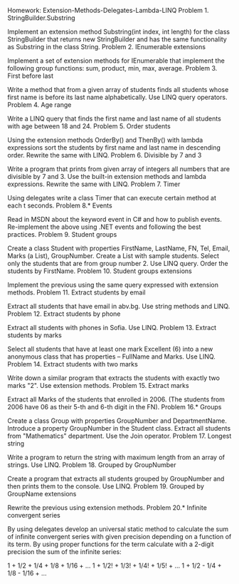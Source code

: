 Homework: Extension-Methods-Delegates-Lambda-LINQ
Problem 1. StringBuilder.Substring

Implement an extension method Substring(int index, int length) for the class StringBuilder that returns new StringBuilder and has the same functionality as Substring in the class String.
Problem 2. IEnumerable extensions

Implement a set of extension methods for IEnumerable<T> that implement the following group functions: sum, product, min, max, average.
Problem 3. First before last

Write a method that from a given array of students finds all students whose first name is before its last name alphabetically.
Use LINQ query operators.
Problem 4. Age range

Write a LINQ query that finds the first name and last name of all students with age between 18 and 24.
Problem 5. Order students

Using the extension methods OrderBy() and ThenBy() with lambda expressions sort the students by first name and last name in descending order.
Rewrite the same with LINQ.
Problem 6. Divisible by 7 and 3

Write a program that prints from given array of integers all numbers that are divisible by 7 and 3. Use the built-in extension methods and lambda expressions. Rewrite the same with LINQ.
Problem 7. Timer

Using delegates write a class Timer that can execute certain method at each t seconds.
Problem 8.* Events

Read in MSDN about the keyword event in C# and how to publish events.
Re-implement the above using .NET events and following the best practices.
Problem 9. Student groups

Create a class Student with properties FirstName, LastName, FN, Tel, Email, Marks (a List), GroupNumber.
Create a List<Student> with sample students. Select only the students that are from group number 2.
Use LINQ query. Order the students by FirstName.
Problem 10. Student groups extensions

Implement the previous using the same query expressed with extension methods.
Problem 11. Extract students by email

Extract all students that have email in abv.bg.
Use string methods and LINQ.
Problem 12. Extract students by phone

Extract all students with phones in Sofia.
Use LINQ.
Problem 13. Extract students by marks

Select all students that have at least one mark Excellent (6) into a new anonymous class that has properties – FullName and Marks.
Use LINQ.
Problem 14. Extract students with two marks

Write down a similar program that extracts the students with exactly two marks "2".
Use extension methods.
Problem 15. Extract marks

Extract all Marks of the students that enrolled in 2006. (The students from 2006 have 06 as their 5-th and 6-th digit in the FN).
Problem 16.* Groups

Create a class Group with properties GroupNumber and DepartmentName.
Introduce a property GroupNumber in the Student class.
Extract all students from "Mathematics" department.
Use the Join operator.
Problem 17. Longest string

Write a program to return the string with maximum length from an array of strings.
Use LINQ.
Problem 18. Grouped by GroupNumber

Create a program that extracts all students grouped by GroupNumber and then prints them to the console.
Use LINQ.
Problem 19. Grouped by GroupName extensions

Rewrite the previous using extension methods.
Problem 20.* Infinite convergent series

By using delegates develop an universal static method to calculate the sum of infinite convergent series with given precision depending on a function of its term. By using proper functions for the term calculate with a 2-digit precision the sum of the infinite series:

1 + 1/2 + 1/4 + 1/8 + 1/16 + …
1 + 1/2! + 1/3! + 1/4! + 1/5! + …
1 + 1/2 - 1/4 + 1/8 - 1/16 + …
